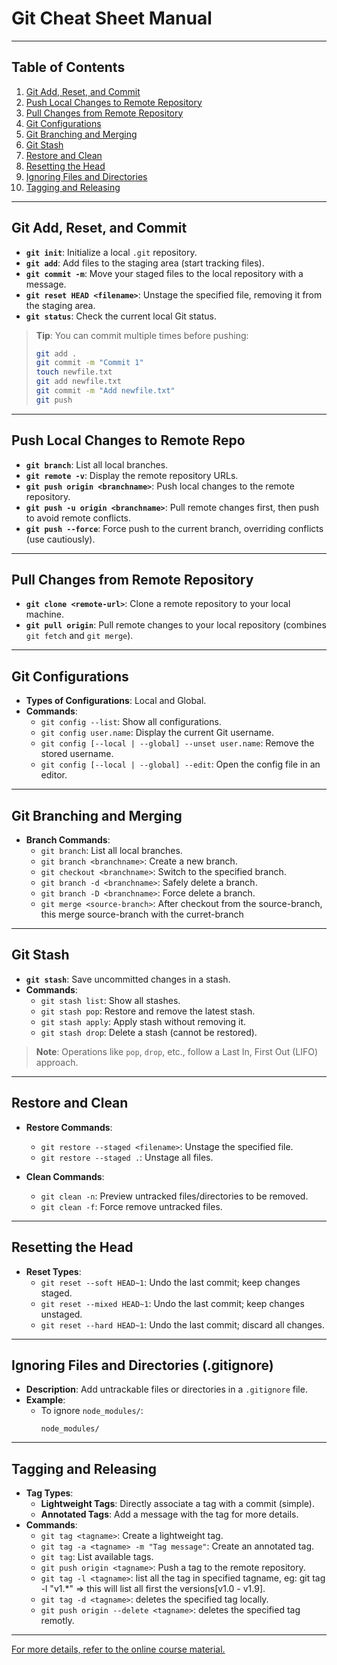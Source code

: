 # Git Cheat Sheet Manual

---

## Table of Contents
1. [Git Add, Reset, and Commit](#git-add-reset-and-commit)
2. [Push Local Changes to Remote Repository](#git-push-local-changes-to-remote-repo)
3. [Pull Changes from Remote Repository](#git-pull-changes-from-remote-repository)
4. [Git Configurations](#git-configurations)
5. [Git Branching and Merging](#git-branching-and-merging)
6. [Git Stash](#git-stash)
7. [Restore and Clean](#git-restore-and-clean)
8. [Resetting the Head](#git-resetting-the-head)
9. [Ignoring Files and Directories](#git-ignoring-files-and-directories-gitignore)
10. [Tagging and Releasing](#git-tagging-and-releasing)

---

## Git Add, Reset, and Commit

- **`git init`**: Initialize a local `.git` repository.
- **`git add`**: Add files to the staging area (start tracking files).
- **`git commit -m`**: Move your staged files to the local repository with a message.
- **`git reset HEAD <filename>`**: Unstage the specified file, removing it from the staging area.
- **`git status`**: Check the current local Git status.

> **Tip**: You can commit multiple times before pushing:
> ```bash
> git add .
> git commit -m "Commit 1"
> touch newfile.txt
> git add newfile.txt
> git commit -m "Add newfile.txt"
> git push
> ```

---

## Push Local Changes to Remote Repo

- **`git branch`**: List all local branches.
- **`git remote -v`**: Display the remote repository URLs.
- **`git push origin <branchname>`**: Push local changes to the remote repository.
- **`git push -u origin <branchname>`**: Pull remote changes first, then push to avoid remote conflicts.
- **`git push --force`**: Force push to the current branch, overriding conflicts (use cautiously).

---

## Pull Changes from Remote Repository

- **`git clone <remote-url>`**: Clone a remote repository to your local machine.
- **`git pull origin`**: Pull remote changes to your local repository (combines `git fetch` and `git merge`).

---

## Git Configurations

- **Types of Configurations**: Local and Global.
- **Commands**:
  - `git config --list`: Show all configurations.
  - `git config user.name`: Display the current Git username.
  - `git config [--local | --global] --unset user.name`: Remove the stored username.
  - `git config [--local | --global] --edit`: Open the config file in an editor.

---

## Git Branching and Merging

- **Branch Commands**:
  - `git branch`: List all local branches.
  - `git branch <branchname>`: Create a new branch.
  - `git checkout <branchname>`: Switch to the specified branch.
  - `git branch -d <branchname>`: Safely delete a branch.
  - `git branch -D <branchname>`: Force delete a branch.
  - `git merge <source-branch>`: After checkout from the source-branch, this merge source-branch with the curret-branch

---

## Git Stash

- **`git stash`**: Save uncommitted changes in a stash.
- **Commands**:
  - `git stash list`: Show all stashes.
  - `git stash pop`: Restore and remove the latest stash.
  - `git stash apply`: Apply stash without removing it.
  - `git stash drop`: Delete a stash (cannot be restored).

> **Note**: Operations like `pop`, `drop`, etc., follow a Last In, First Out (LIFO) approach.

---

## Restore and Clean

- **Restore Commands**:
  - `git restore --staged <filename>`: Unstage the specified file.
  - `git restore --staged .`: Unstage all files.

- **Clean Commands**:
  - `git clean -n`: Preview untracked files/directories to be removed.
  - `git clean -f`: Force remove untracked files.

---

## Resetting the Head

- **Reset Types**:
  - `git reset --soft HEAD~1`: Undo the last commit; keep changes staged.
  - `git reset --mixed HEAD~1`: Undo the last commit; keep changes unstaged.
  - `git reset --hard HEAD~1`: Undo the last commit; discard all changes.

---

## Ignoring Files and Directories (.gitignore)

- **Description**: Add untrackable files or directories in a `.gitignore` file.
- **Example**:
  - To ignore `node_modules/`:
    ```
    node_modules/
    ```

---

## Tagging and Releasing

- **Tag Types**:
  - **Lightweight Tags**: Directly associate a tag with a commit (simple).
  - **Annotated Tags**: Add a message with the tag for more details.
- **Commands**:
  - `git tag <tagname>`: Create a lightweight tag.
  - `git tag -a <tagname> -m "Tag message"`: Create an annotated tag.
  - `git tag`: List available tags.
  - `git push origin <tagname>`: Push a tag to the remote repository.
  - `git tag -l <tagname>`: list all the tag in specified tagname, eg: git tag -l "v1.*" => this will list all first the versions[v1.0 - v1.9].
  - `git tag -d <tagname>`: deletes the specified tag locally.
  - `git push origin --delete <tagname>`: deletes the specified tag remotly.

---

[For more details, refer to the online course material.](https://elzero.org/learn-git-and-github/)
